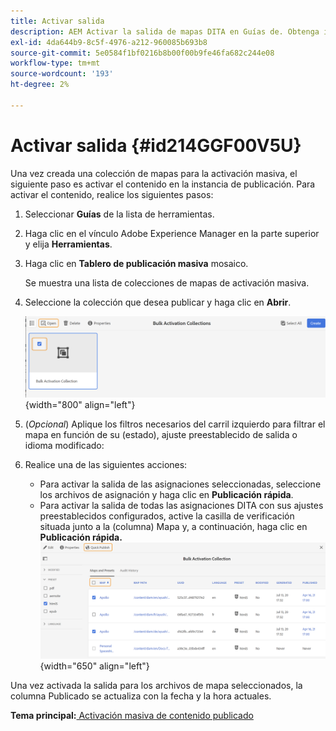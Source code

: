 ```yaml
---
title: Activar salida
description: AEM Activar la salida de mapas DITA en Guías de. Obtenga información sobre cómo activar el contenido en la instancia de publicación.
exl-id: 4da644b9-8c5f-4976-a212-960085b693b8
source-git-commit: 5e0584f1bf0216b8b00f00b9fe46fa682c244e08
workflow-type: tm+mt
source-wordcount: '193'
ht-degree: 2%

---
```


# Activar salida {#id214GGF00V5U}

Una vez creada una colección de mapas para la activación masiva, el siguiente paso es activar el contenido en la instancia de publicación. Para activar el contenido, realice los siguientes pasos:

1. Seleccionar **Guías** de la lista de herramientas.

1. Haga clic en el vínculo Adobe Experience Manager en la parte superior y elija **Herramientas**.

1. Haga clic en **Tablero de publicación masiva** mosaico.

   Se muestra una lista de colecciones de mapas de activación masiva.

1. Seleccione la colección que desea publicar y haga clic en **Abrir**.

   ![](images/bulk-activation-collection-open.png){width="800" align="left"}

1. \(*Opcional*\) Aplique los filtros necesarios del carril izquierdo para filtrar el mapa en función de su \(estado\), ajuste preestablecido de salida o idioma modificado:
1. Realice una de las siguientes acciones:

   - Para activar la salida de las asignaciones seleccionadas, seleccione los archivos de asignación y haga clic en **Publicación rápida**.
   - Para activar la salida de todas las asignaciones DITA con sus ajustes preestablecidos configurados, active la casilla de verificación situada junto a la \(columna\) Mapa y, a continuación, haga clic en **Publicación rápida.**
     ![](images/bulk-activation-collection-quick-publish.png){width="650" align="left"}


Una vez activada la salida para los archivos de mapa seleccionados, la columna Publicado se actualiza con la fecha y la hora actuales.

**Tema principal:**[ Activación masiva de contenido publicado](conf-bulk-activation.md)
